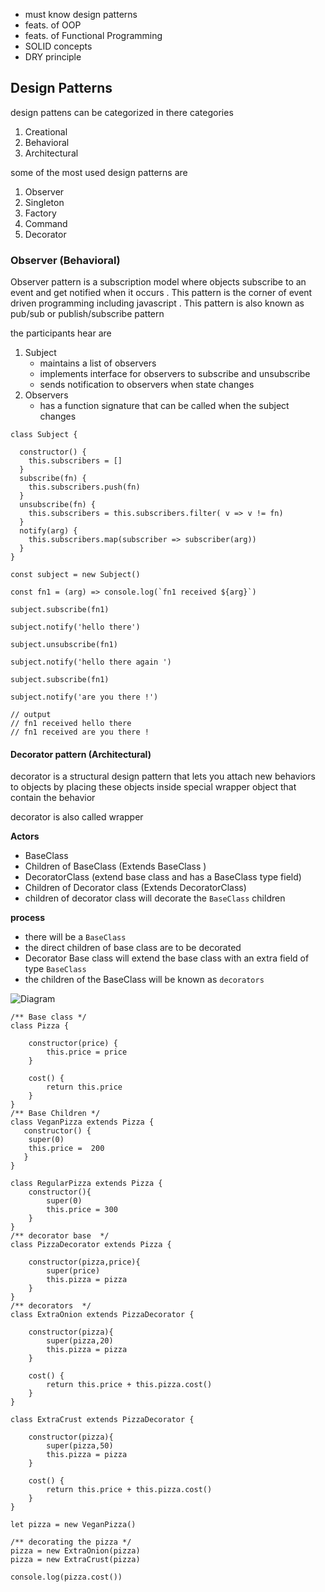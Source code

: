 - must know design patterns 
- feats. of OOP
- feats. of Functional Programming 
- SOLID concepts 
- DRY principle 


## Design Patterns 

design pattens can be categorized in there categories 

1. Creational  
2. Behavioral 
3. Architectural

some of the most used design patterns are 

1. Observer 
2. Singleton 
3. Factory 
4. Command 
5. Decorator 



### Observer (Behavioral)

Observer pattern is a subscription model where objects subscribe to an event and get notified when it occurs . This pattern is the corner of event driven programming including javascript . This pattern is also known as pub/sub or publish/subscribe pattern 

the participants hear are 

1. Subject 
    - maintains a list of observers 
    - implements interface for observers to subscribe and unsubscribe 
    - sends notification to observers when state changes 
2. Observers
    - has a function signature that can be called when the subject changes 

```
class Subject {

  constructor() {
  	this.subscribers = [] 
  }
  subscribe(fn) {
  	this.subscribers.push(fn)
  }
  unsubscribe(fn) {
  	this.subscribers = this.subscribers.filter( v => v != fn)
  }
  notify(arg) {
  	this.subscribers.map(subscriber => subscriber(arg))
  }
}

const subject = new Subject() 

const fn1 = (arg) => console.log(`fn1 received ${arg}`)

subject.subscribe(fn1) 

subject.notify('hello there')

subject.unsubscribe(fn1)

subject.notify('hello there again ')

subject.subscribe(fn1) 

subject.notify('are you there !')

// output 
// fn1 received hello there
// fn1 received are you there ! 

```


#### Decorator pattern (Architectural) 

decorator is a structural design pattern that lets you attach new behaviors to objects by placing these objects inside special wrapper object that contain the behavior 

decorator is also called wrapper 

__Actors__ 
- BaseClass
- Children of BaseClass (Extends BaseClass )
- DecoratorClass (extend base class and has a BaseClass type field)
- Children of Decorator class (Extends DecoratorClass)
- children of decorator class will decorate the `BaseClass` children 

__process__
- there will be a `BaseClass` 
- the direct children of base class are to be decorated 
- Decorator Base  class will extend the base class with an extra field of type `BaseClass` 
- the children of the BaseClass will be known as `decorators`


![Diagram](https://64.media.tumblr.com/fc8b7569ab97cbb42b8dafa4a79c170c/f1b1b3c8b37d3b72-19/s1280x1920/85e138743d6d306bb50166d2c77e5773388d5c26.jpg)

```
/** Base class */
class Pizza {
    
    constructor(price) {
        this.price = price 
    }
    
    cost() {
        return this.price 
    }
}
/** Base Children */
class VeganPizza extends Pizza {
   constructor() {
    super(0)
    this.price =  200 
   }
}

class RegularPizza extends Pizza {
    constructor(){
        super(0)
        this.price = 300 
    }
}
/** decorator base  */
class PizzaDecorator extends Pizza {
    
    constructor(pizza,price){
        super(price)
        this.pizza = pizza 
    }   
}
/** decorators  */
class ExtraOnion extends PizzaDecorator {
    
    constructor(pizza){
        super(pizza,20)
        this.pizza = pizza 
    }
    
    cost() {
        return this.price + this.pizza.cost()
    }
}

class ExtraCrust extends PizzaDecorator {
    
    constructor(pizza){
        super(pizza,50)
        this.pizza = pizza 
    }
    
    cost() {
        return this.price + this.pizza.cost()
    }
}

let pizza = new VeganPizza()

/** decorating the pizza */
pizza = new ExtraOnion(pizza)
pizza = new ExtraCrust(pizza)

console.log(pizza.cost())
```